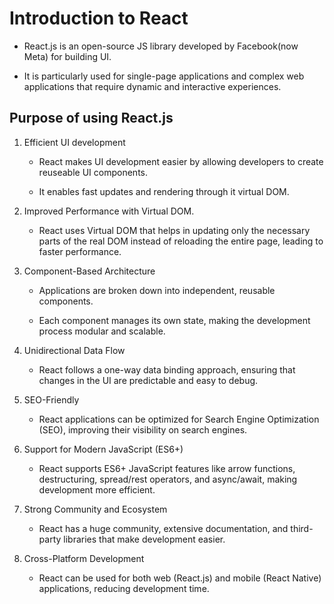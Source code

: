 # Introduction to React 

- React.js is an open-source JS library developed by Facebook(now Meta) for building UI.

- It is particularly used for single-page applications and complex web applications that require dynamic and interactive experiences.

## Purpose of using React.js

1. Efficient UI development 

    - React makes UI development easier by allowing developers to create reuseable UI components.

    - It enables fast updates and rendering through it virtual DOM.

2. Improved Performance with Virtual DOM. 

    - React uses Virtual DOM that helps in updating only the necessary parts of the real DOM instead of reloading the entire page, leading to faster performance. 

3. Component-Based Architecture 

    - Applications are broken down into independent, reusable components.

    - Each component manages its own state, making the development process modular and scalable.

4. Unidirectional Data Flow

    - React follows a one-way data binding approach, ensuring that changes in the UI are predictable and easy to debug.

5. SEO-Friendly

    - React applications can be optimized for Search Engine Optimization (SEO), improving their visibility on search engines.

6. Support for Modern JavaScript (ES6+)

    - React supports ES6+ JavaScript features like arrow functions, destructuring, spread/rest operators, and async/await, making development more efficient.

7. Strong Community and Ecosystem

    - React has a huge community, extensive documentation, and third-party libraries that make development easier.

8. Cross-Platform Development

    - React can be used for both web (React.js) and mobile (React Native) applications, reducing development time.

